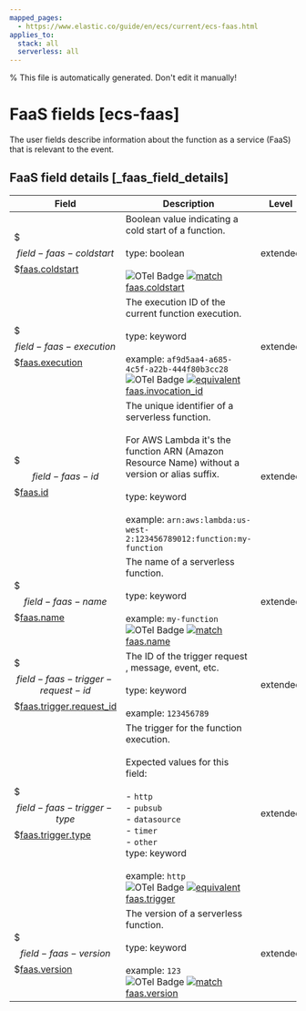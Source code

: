 ```yaml
---
mapped_pages:
  - https://www.elastic.co/guide/en/ecs/current/ecs-faas.html
applies_to:
  stack: all
  serverless: all
---
```

% This file is automatically generated. Don't edit it manually!

# FaaS fields [ecs-faas]

The user fields describe information about the function as a service (FaaS) that is relevant to the event.

## FaaS field details [_faas_field_details]

| Field | Description | Level |
| --- | --- | --- |
| $$$field-faas-coldstart$$$[faas.coldstart](#field-faas-coldstart) | Boolean value indicating a cold start of a function.<br><br>type: boolean<br><br>![OTel Badge](https://img.shields.io/badge/OpenTelemetry-4a5ca6?style=flat&logo=opentelemetry) [![match](https://img.shields.io/badge/match-93c93e?style=flat)](/reference/ecs-opentelemetry.md#ecs-opentelemetry-relation) [faas.coldstart](https://opentelemetry.io/docs/specs/semconv/attributes-registry/faas/#faas-coldstart) | extended |
| $$$field-faas-execution$$$[faas.execution](#field-faas-execution) | The execution ID of the current function execution.<br><br>type: keyword<br><br>example: `af9d5aa4-a685-4c5f-a22b-444f80b3cc28`<br>![OTel Badge](https://img.shields.io/badge/OpenTelemetry-4a5ca6?style=flat&logo=opentelemetry) [![equivalent](https://img.shields.io/badge/equivalent-1ba9f5?style=flat)](/reference/ecs-opentelemetry.md#ecs-opentelemetry-relation) [faas.invocation_id](https://opentelemetry.io/docs/specs/semconv/attributes-registry/faas/#faas-invocation-id) | extended |
| $$$field-faas-id$$$[faas.id](#field-faas-id) | The unique identifier of a serverless function.<br><br>For AWS Lambda it's the function ARN (Amazon Resource Name) without a version or alias suffix.<br><br>type: keyword<br><br>example: `arn:aws:lambda:us-west-2:123456789012:function:my-function`<br> | extended |
| $$$field-faas-name$$$[faas.name](#field-faas-name) | The name of a serverless function.<br><br>type: keyword<br><br>example: `my-function`<br>![OTel Badge](https://img.shields.io/badge/OpenTelemetry-4a5ca6?style=flat&logo=opentelemetry) [![match](https://img.shields.io/badge/match-93c93e?style=flat)](/reference/ecs-opentelemetry.md#ecs-opentelemetry-relation) [faas.name](https://opentelemetry.io/docs/specs/semconv/attributes-registry/faas/#faas-name) | extended |
| $$$field-faas-trigger-request-id$$$[faas.trigger.request_id](#field-faas-trigger-request-id) | The ID of the trigger request , message, event, etc.<br><br>type: keyword<br><br>example: `123456789`<br> | extended |
| $$$field-faas-trigger-type$$$[faas.trigger.type](#field-faas-trigger-type) | The trigger for the function execution.<br><br>Expected values for this field:<br><br>- `http`<br>- `pubsub`<br>- `datasource`<br>- `timer`<br>- `other`<br>type: keyword<br><br>example: `http`<br>![OTel Badge](https://img.shields.io/badge/OpenTelemetry-4a5ca6?style=flat&logo=opentelemetry) [![equivalent](https://img.shields.io/badge/equivalent-1ba9f5?style=flat)](/reference/ecs-opentelemetry.md#ecs-opentelemetry-relation) [faas.trigger](https://opentelemetry.io/docs/specs/semconv/attributes-registry/faas/#faas-trigger) | extended |
| $$$field-faas-version$$$[faas.version](#field-faas-version) | The version of a serverless function.<br><br>type: keyword<br><br>example: `123`<br>![OTel Badge](https://img.shields.io/badge/OpenTelemetry-4a5ca6?style=flat&logo=opentelemetry) [![match](https://img.shields.io/badge/match-93c93e?style=flat)](/reference/ecs-opentelemetry.md#ecs-opentelemetry-relation) [faas.version](https://opentelemetry.io/docs/specs/semconv/attributes-registry/faas/#faas-version) | extended |



